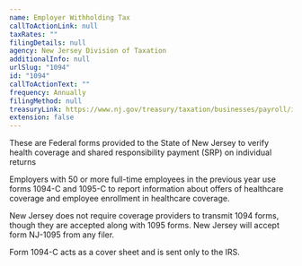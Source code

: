 ```yaml
---
name: Employer Withholding Tax
callToActionLink: null
taxRates: ""
filingDetails: null
agency: New Jersey Division of Taxation
additionalInfo: null
urlSlug: "1094"
id: "1094"
callToActionText: ""
frequency: Annually
filingMethod: null
treasuryLink: https://www.nj.gov/treasury/taxation/businesses/payroll/index.shtml
extension: false
---
```


These are Federal forms provided to the State of New Jersey to verify health coverage and shared responsibility payment (SRP) on individual returns

Employers with 50 or more full-time employees in the previous year use forms 1094-C and 1095-C to report information about offers of healthcare coverage and employee enrollment in healthcare coverage.

New Jersey does not require coverage providers to transmit 1094 forms, though they are accepted along with 1095 forms. New Jersey will accept form NJ-1095 from any filer.

Form 1094-C acts as a cover sheet and is sent only to the IRS.
